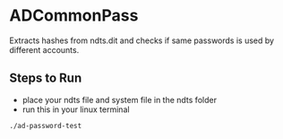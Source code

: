 # ADCommonPass
Extracts hashes from ndts.dit and checks if same passwords is used by different accounts. 

## Steps to Run
- place your ndts file and system file in the ndts folder
- run this in your linux terminal
```
./ad-password-test
```
